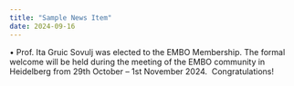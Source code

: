 ```yaml
---
title: "Sample News Item"
date: 2024-09-16
---
```


• Prof. Ita Gruic Sovulj was elected to the EMBO Membership. The
                formal welcome will be held during the meeting of the EMBO
                community in Heidelberg from 29th October – 1st November 2024.
                 Congratulations!